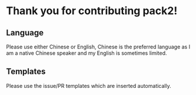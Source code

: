 Thank you for contributing pack2!
=========================================

## Language

Please use either Chinese or English, Chinese is the preferred language as I am a native Chinese speaker and my English is sometimes limited.

## Templates

Please use the issue/PR templates which are inserted automatically.
